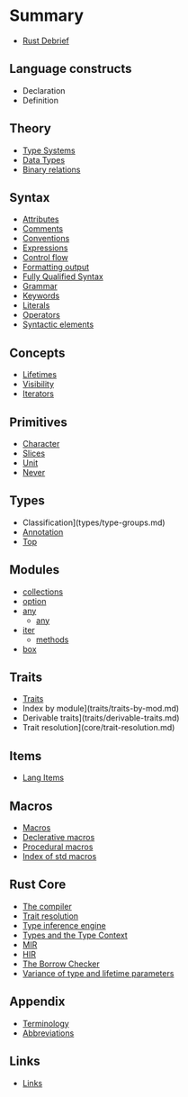 # Summary

- [Rust Debrief](README.md)

## Language constructs
- Declaration
- Definition


## Theory
- [Type Systems](theory/type-theory/type-systems.md)
- [Data Types](theory/type-theory/data-types.md)
- [Binary relations](theory/math/binary-relations.md)

## Syntax
- [Attributes](syntax/attributes.md)
- [Comments](syntax/comments.md)
- [Conventions](syntax/conventions.md)
- [Expressions](syntax/expressions.md)
- [Control flow](syntax/control-flow.md)
- [Formatting output](syntax/format.md)
- [Fully Qualified Syntax](syntax/fully-qualified-syntax.md)
- [Grammar](syntax/grammar.md)
- [Keywords](syntax/keywords.md)
- [Literals](syntax/literals.md)
- [Operators](syntax/operators.md)
- [Syntactic elements](syntax/syntactic-elements.md)


## Concepts
- [Lifetimes](concepts/lifetimes/1_lifetimes.md)
- [Visibility](concepts/visibility.md)
- [Iterators](concepts/iterators.md)

## Primitives
- [Character](primitives/char/char.md)
- [Slices](primitives/slice/slice.md)
- [Unit](primitives/unit/unit.md)
- [Never](primitives/never/never.md)

## Types
- Classification](types/type-groups.md)
- [Annotation](types/type-annotation.md)
- [Top](types/type_top.md)

## Modules
- [collections](modules/collections/README.md)
- [option](modules/option/README.md)
- [any](modules/any/any.md)
  - [any](modules/any/any-trait.md)
- [iter](modules/iter/README.md)
  - [methods](modules/iter/methods-all.md)
- [box](modules/boxed/box.md)


## Traits
- [Traits](traits/README.md)
- Index by module](traits/traits-by-mod.md)
- Derivable traits](traits/derivable-traits.md)
- Trait resolution](core/trait-resolution.md)


## Items
- [Lang Items](items/README.md)


## Macros
- [Macros](macros/macro.md)
- [Declerative macros](macros/macro-declerative.md)
- [Procedural macros](macros/macro-procedural.md)
- [Index of std macros](macros/macro-index.md)


## Rust Core
- [The compiler](core/compiler.md)
- [Trait resolution](core/rustc/trait-resolution.md)
- [Type inference engine](core/rustc/type-inference-engine.md)
- [Types and the Type Context](core/rustc/types-and-the-type-context.md)
- [MIR](core/rustc/mir.md)
- [HIR](core/rustc/hir.md)
- [The Borrow Checker](core/rustc/borrow-checker.md)
- [Variance of type and lifetime parameters](core/rustc/variance-of-type-and-lifetime-parameters.md)


## Appendix
- [Terminology](appendix/terminology.md)
- [Abbreviations](appendix/abbreviations.md)

## Links
- [Links](links/README.md)

